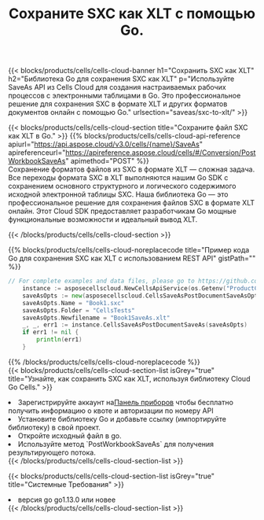 ﻿---
title:  Сохраните SXC как XLT с помощью Go.
description:  Использование Aspose.Cells Cloud SDK для Go для сохранения файла формата SXC как файла формата XLT.
kwords: Excel, Save SXC as XLT, REST, Go
howto: How to save SXC as XLT using Aspose.Cells Cloud Go library.
---
{{< blocks/products/cells/cells-cloud-banner h1="Сохранить SXC как XLT" h2="Библиотека Go для сохранения SXC как XLT" p="Используйте SaveAs API из Cells Cloud для создания настраиваемых рабочих процессов с электронными таблицами в Go. Это профессиональное решение для сохранения SXC в формате XLT и других форматов документов онлайн с помощью Go." urlsection="saveas/sxc-to-xlt/" >}}

{{< blocks/products/cells/cells-cloud-section title="Сохраните файл SXC как XLT в Go." >}}
{{% blocks/products/cells/cells-cloud-api-reference apiurl="https://api.aspose.cloud/v3.0/cells/{name}/SaveAs" apireferenceurl="https://apireference.aspose.cloud/cells/#/Conversion/PostWorkbookSaveAs" apimethod="POST" %}}
<br/>
Сохранение форматов файлов из SXC в формате XLT — сложная задача. Все переходы формата SXC в XLT выполняются нашим Go SDK с сохранением основного структурного и логического содержимого исходной электронной таблицы SXC. Наша библиотека Go — это профессиональное решение для сохранения файлов SXC в формате XLT онлайн. Этот Cloud SDK предоставляет разработчикам Go мощные функциональные возможности и идеальный вывод XLT.

{{< /blocks/products/cells/cells-cloud-section >}}

{{% blocks/products/cells/cells-cloud-noreplacecode title="Пример кода Go для сохранения SXC как XLT с использованием REST API" gistPath="" %}}
  
```go
// For complete examples and data files, please go to https://github.com/aspose-cells-cloud/aspose-cells-cloud-go/
    instance := asposecellscloud.NewCellsApiService(os.Getenv("ProductClientId"), os.Getenv("ProductClientSecret"))
    saveAsOpts := new(asposecellscloud.CellsSaveAsPostDocumentSaveAsOpts)
    saveAsOpts.Name = "Book1.sxc"
    saveAsOpts.Folder = "CellsTests"
    saveAsOpts.Newfilename = "Book1SaveAs.xlt"
    _, _, err1 := instance.CellsSaveAsPostDocumentSaveAs(saveAsOpts)
    if err1 != nil {
	    println(err1)
    }
```
  
{{% /blocks/products/cells/cells-cloud-noreplacecode %}}
<br/>
{{< blocks/products/cells/cells-cloud-section-list isGrey="true" title="Узнайте, как сохранить SXC как XLT, используя библиотеку Cloud Go Cells." >}}
<li> Зарегистрируйте аккаунт на<a href="https://dashboard.aspose.cloud/">Панель приборов</a> чтобы бесплатно получить информацию о квоте и авторизации по номеру API</li>
<li>Установите библиотеку Go и добавьте ссылку (импортируйте библиотеку) в свой проект.</li>
<li>Откройте исходный файл в go.</li>
<li>Используйте метод `PostWorkbookSaveAs` для получения результирующего потока.</li>
{{< /blocks/products/cells/cells-cloud-section-list >}}

{{< blocks/products/cells/cells-cloud-section-list isGrey="true" title="Системные Требования" >}}
<li>версия go go1.13.0 или новее</li>
{{< /blocks/products/cells/cells-cloud-section-list >}}
